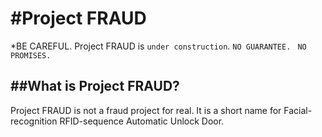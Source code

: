 #Project FRAUD
=

*BE CAREFUL. Project FRAUD is `under construction`. 
`NO GUARANTEE. `
`NO PROMISES.`

##What is Project FRAUD?
---
Project FRAUD is not a fraud project for real. It is a short name for Facial-recognition RFID-sequence Automatic Unlock Door.

